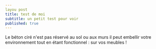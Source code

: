 ```yaml
---
layou post
title: test de moi
subtitle: un petit test pour voir
published: true
---
```

Le béton ciré n'est pas réservé au sol ou aux murs il peut embellir votre environnement tout en étant fonctionnel : sur vos meubles !
